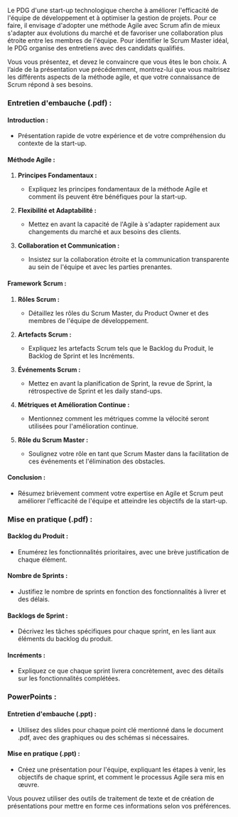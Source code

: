 Le PDG d'une start-up technologique cherche à améliorer l'efficacité de l'équipe de
développement et à optimiser la gestion de projets. Pour ce faire, il envisage d'adopter
une méthode Agile avec Scrum afin de mieux s'adapter aux évolutions du marché et de
favoriser une collaboration plus étroite entre les membres de l'équipe. Pour identifier le
Scrum Master idéal, le PDG organise des entretiens avec des candidats qualifiés.

Vous vous présentez, et devez le convaincre que vous êtes le bon choix. A l’aide de la
présentation vue précédemment, montrez-lui que vous maitrisez les différents aspects
de la méthode agile, et que votre connaissance de Scrum répond à ses besoins.

### Entretien d'embauche (.pdf) :

#### Introduction :
- Présentation rapide de votre expérience et de votre compréhension du contexte de la start-up.
  
#### Méthode Agile :
1. **Principes Fondamentaux :**
   - Expliquez les principes fondamentaux de la méthode Agile et comment ils peuvent être bénéfiques pour la start-up.
  
2. **Flexibilité et Adaptabilité :**
   - Mettez en avant la capacité de l'Agile à s'adapter rapidement aux changements du marché et aux besoins des clients.
   
3. **Collaboration et Communication :**
   - Insistez sur la collaboration étroite et la communication transparente au sein de l'équipe et avec les parties prenantes.
  
#### Framework Scrum :
1. **Rôles Scrum :**
   - Détaillez les rôles du Scrum Master, du Product Owner et des membres de l'équipe de développement.

2. **Artefacts Scrum :**
   - Expliquez les artefacts Scrum tels que le Backlog du Produit, le Backlog de Sprint et les Incréments.

3. **Événements Scrum :**
   - Mettez en avant la planification de Sprint, la revue de Sprint, la rétrospective de Sprint et les daily stand-ups.

4. **Métriques et Amélioration Continue :**
   - Mentionnez comment les métriques comme la vélocité seront utilisées pour l'amélioration continue.

5. **Rôle du Scrum Master :**
   - Soulignez votre rôle en tant que Scrum Master dans la facilitation de ces événements et l'élimination des obstacles.

#### Conclusion :
- Résumez brièvement comment votre expertise en Agile et Scrum peut améliorer l'efficacité de l'équipe et atteindre les objectifs de la start-up.

### Mise en pratique (.pdf) :

#### Backlog du Produit :
- Enumérez les fonctionnalités prioritaires, avec une brève justification de chaque élément.

#### Nombre de Sprints :
- Justifiez le nombre de sprints en fonction des fonctionnalités à livrer et des délais.

#### Backlogs de Sprint :
- Décrivez les tâches spécifiques pour chaque sprint, en les liant aux éléments du backlog du produit.

#### Incréments :
- Expliquez ce que chaque sprint livrera concrètement, avec des détails sur les fonctionnalités complétées.

### PowerPoints :

#### Entretien d'embauche (.ppt) :
- Utilisez des slides pour chaque point clé mentionné dans le document .pdf, avec des graphiques ou des schémas si nécessaires.

#### Mise en pratique (.ppt) :
- Créez une présentation pour l'équipe, expliquant les étapes à venir, les objectifs de chaque sprint, et comment le processus Agile sera mis en œuvre.

Vous pouvez utiliser des outils de traitement de texte et de création de présentations pour mettre en forme ces informations selon vos préférences.
